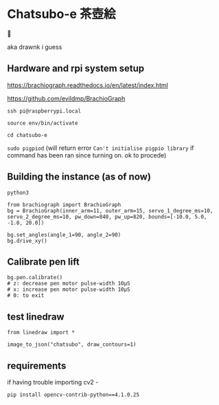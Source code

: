 # Chatsubo-e 茶壺絵

🍵

aka drawnk i guess

## Hardware and rpi system setup

https://brachiograph.readthedocs.io/en/latest/index.html

https://github.com/evildmp/BrachioGraph

`ssh pi@raspberrypi.local`

`source env/bin/activate`

`cd chatsubo-e` 

`sudo pigpiod`  (will return error `Can't initialise pigpio library` if command has been ran since turning on. ok to procede)

## Building the instance (as of now)

```
python3

from brachiograph import BrachioGraph
bg = BrachioGraph(inner_arm=11, outer_arm=15, servo_1_degree_ms=10, servo_2_degree_ms=10, pw_down=840, pw_up=820, bounds=[-10.0, 5.0, -1.0, 20.0])

bg.set_angles(angle_1=90, angle_2=90)  
bg.drive_xy()
```

## Calibrate pen lift
```
bg.pen.calibrate()
# z: decrease pen motor pulse-width 10µS
# x: increase pen motor pulse-width 10µS
# 0: to exit
```

## test linedraw
```
from linedraw import *

image_to_json("chatsubo", draw_contours=1)

```

## requirements
if having trouble importing cv2 - 

```
pip install opencv-contrib-python==4.1.0.25
```


